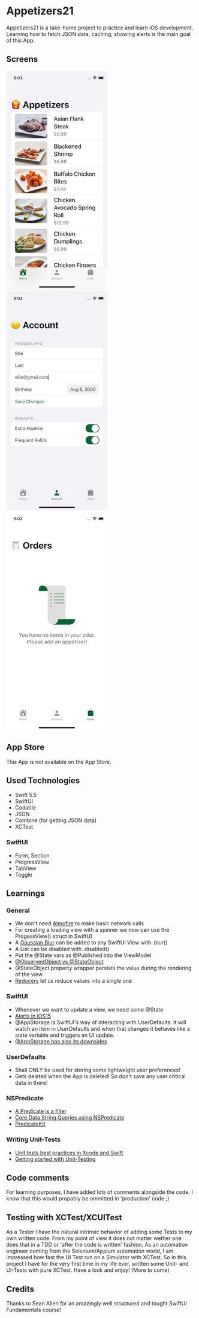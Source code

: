 # Appetizers21
Appetizers21 is a take-home project to practice and learn iOS development. Learning how to fetch JSON data, caching, showing alerts
is the main goal of this App.

## Screens
![Home](appetizers21-home.png)
![Home](appetizers21-account.png)
![Home](appetizers21-order.png)

## App Store
This App is not available on the App Store.

## Used Technologies
- Swift 5.5
- SwiftUI
- Codable
- JSON
- Combine (for getting JSON data)
- XCTest
### SwiftUI
- Form, Section
- ProgressView
- TabView
- Toggle

## Learnings
### General
- We don't need [Almofire](https://github.com/Alamofire/Alamofire) to make basic network calls
- For creating a loading view with a spinner we now can use the ProgessView() struct in SwiftUI
- A [Gaussian Blur](https://en.wikipedia.org/wiki/Gaussian_blur) can be added to any SwiftUI View with .blur()
- A List can be disabled with .disabled()
- Put the @State vars as @Published into the ViewModel
- [@ObservedObject vs @StateObject](https://medium.com/swlh/understanding-stateobject-in-swiftui-for-ios-14-98c68310154a)
- @StateObject property wrapper persists the value during the rendering of the view
- [Reducers](https://www.hackingwithswift.com/example-code/language/how-to-use-reduce-to-condense-an-array-into-a-single-value) let us reduce values into a single one
### SwiftUI
- Whenever we want to update a view, we need some @State
- [Alerts in iOS15](https://www.hackingwithswift.com/quick-start/swiftui/how-to-show-an-alert)
- @AppStorage is SwiftUI's way of interacting with UserDefaults. It will watch an item in UserDefaults and when that changes
it behaves like a state variable and triggers an UI update.
- [@AppStorage has also its downsides](https://www.avanderlee.com/swift/appstorage-explained/)
### UserDefaults
- Shall ONLY be used for storing some lightweight user preferences! 
- Gets deleted when the App is deleted! So don't save any user critical data in there!
### NSPredicate
- [A Predicate is a filter](https://www.hackingwithswift.com/read/38/7/examples-of-using-nspredicate-to-filter-nsfetchrequest)
- [Core Data String Queries using NSPredicate](https://www.advancedswift.com/core-data-string-query-examples-in-swift/)
- [PredicateKit](https://github.com/ftchirou/PredicateKit)
### Writing Unit-Tests
- [Unit tests best practices in Xcode and Swift](https://www.avanderlee.com/swift/unit-tests-best-practices/)
- [Getting started with Unit-Testing](https://www.youtube.com/watch?v=F5aDfGNdsac)
## Code comments
For learning purposes, I have added lots of comments alongside the code. I know that this would propably be ommitted in 'production' code ;)

## Testing with XCTest/XCUITest
As a Tester I have the natural intrinsic  behavior of adding some Tests to my own written code. From my point of view it does not matter wether one does that
in a TDD or 'after the code is written' fashion. As an automation engineer coming from the Selenium/Appium automation world, I am impressed how
fast the UI Test run on a Simulator with XCTest.
So in this project I have for the very first time in my life ever, written some Unit- and UI-Tests with pure XCTest. Have a look and enjoy! (More to come)

## Credits
Thanks to Sean Allen for an amazingly well structured and tought SwiftUI Fundamentals course!
